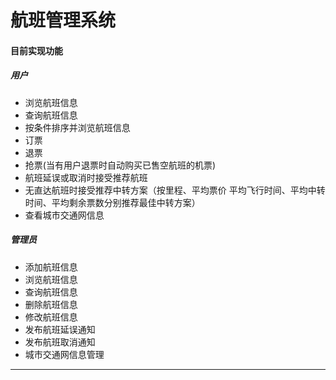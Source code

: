 # 航班管理系统
#### 目前实现功能
##### 用户
- 浏览航班信息
- 查询航班信息
- 按条件排序并浏览航班信息
- 订票
- 退票
- 抢票(当有用户退票时自动购买已售空航班的机票)
- 航班延误或取消时接受推荐航班
- 无直达航班时接受推荐中转方案（按里程、平均票价 平均飞行时间、平均中转时间、平均剩余票数分别推荐最佳中转方案）
- 查看城市交通网信息
##### 管理员
- 添加航班信息
- 浏览航班信息
- 查询航班信息
- 删除航班信息
- 修改航班信息
- 发布航班延误通知
- 发布航班取消通知
- 城市交通网信息管理
---

